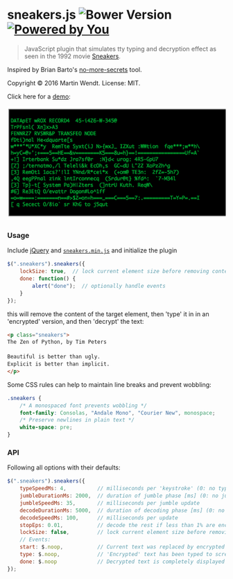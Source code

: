 # sneakers.js ![Bower Version](https://badge.fury.io/bo/sneakers.svg) [![Powered by You](http://sapegin.github.io/powered-by-you/badge.svg)](http://sapegin.github.io/powered-by-you/)

<!--
[![Build Status](https://secure.travis-ci.org/mar10/sneakers.js.svg?branch=master)](https://travis-ci.org/mar10/sneakers.js) 
-->
> JavaScript plugin that simulates tty typing and decryption effect as seen in the 
1992 movie [Sneakers](https://youtu.be/F5bAa6gFvLs).

Inspired by Brian Barto's [no-more-secrets](https://github.com/bartobri/no-more-secrets) tool.

Copyright &copy; 2016 Martin Wendt. License: MIT.

Click here for a [demo](https://rawgit.com/mar10/sneakers.js/master/demo/index.html):

[![Demo](demo/console.png)](https://rawgit.com/mar10/sneakers.js/master/demo/index.html)


### Usage

Include <a href="http://jquery.com">jQuery</a> and
<a href="https://github.com/mar10/sneakers.js/blob/master/dist/sneakers.min.js">`sneakers.min.js`</a>
and initialize the plugin 
```js
$(".sneakers").sneakers({
	lockSize: true,  // lock current element size before removing content
	done: function() {
		alert("done");  // optionally handle events
	}
});
```

this will remove the content of the target element, then 'type' it in in an 'encrypted'
version, and then 'decrypt' the text:

```html
<p class="sneakers">
The Zen of Python, by Tim Peters

Beautiful is better than ugly.
Explicit is better than implicit.
</p>
```

Some CSS rules can help to maintain line breaks and prevent wobbling:

```css
.sneakers {
	/* A monospaced font prevents wobbling */
	font-family: Consolas, "Andale Mono", "Courier New", monospace;
	/* Preserve newlines in plain text */
	white-space: pre;
}
```


### API

Following all options with their defaults:

```js
$(".sneakers").sneakers({
	typeSpeedMs: 4,          // milliseconds per 'keystroke' (0: no typing simulation)
	jumbleDurationMs: 2000,  // duration of jumble phase [ms] (0: no jumble phase)
	jumbleSpeedMs: 35,       // milliseconds per jumble update
	decodeDurationMs: 5000,  // duration of decoding phase [ms] (0: no decryption simulation)
	decodeSpeedMs: 100,      // milliseconds per update
	stopEps: 0.01,           // decode the rest if less than 1% are encrypted
	lockSize: false,         // lock current element size before removing content
	// Events:
	start: $.noop,           // Current text was replaced by encrypted text 
	type: $.noop,            // 'Encrypted' text has been typed to screen
	done: $.noop             // Decrypted text is completely displayed
});
```
